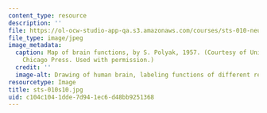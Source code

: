 ```yaml
---
content_type: resource
description: ''
file: https://ol-ocw-studio-app-qa.s3.amazonaws.com/courses/sts-010-neuroscience-and-society-spring-2010/c104c1041dde7d941ec6d48bb9251368_sts-010s10.jpg
file_type: image/jpeg
image_metadata:
  caption: Map of brain functions, by S. Polyak, 1957. (Courtesy of University of
    Chicago Press. Used with permission.)
  credit: ''
  image-alt: Drawing of human brain, labeling functions of different regions.
resourcetype: Image
title: sts-010s10.jpg
uid: c104c104-1dde-7d94-1ec6-d48bb9251368
---
```

